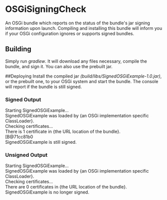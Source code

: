 # OSGiSigningCheck
An OSGi bundle which reports on the status of the bundle's jar signing information upon launch.
Compiling and installing this bundle will inform you if your OSGi configuration ignores or supports signed bundles.

## Building
Simply run _gradlew_.  It will download any files necessary, compile the bundle, and sign it.  You can also use the prebuilt jar.

##Deploying
Install the compiled jar _(build/libs/SignedOSGiExample-1.0.jar)_, or the prebuilt one, to your OSGi system and start the bundle.  The console will report if the bundle is still signed.

### Signed Output
Starting SignedOSGiExample...  
SignedOSGiExample was loaded by {an OSGi implementation specific ClassLoader}.  
Checking certificates...  
There is 1 certificate in {the URL location of the bundle}.  
[B@71cc81b0  
SignedOSGiExample is still signed.

### Unsigned Output
Starting SignedOSGiExample...  
SignedOSGiExample was loaded by {an OSGi implementation specific ClassLoader}.  
Checking certificates...  
There are 0 certificates in {the URL location of the bundle}.  
SignedOSGiExample is no longer signed.
